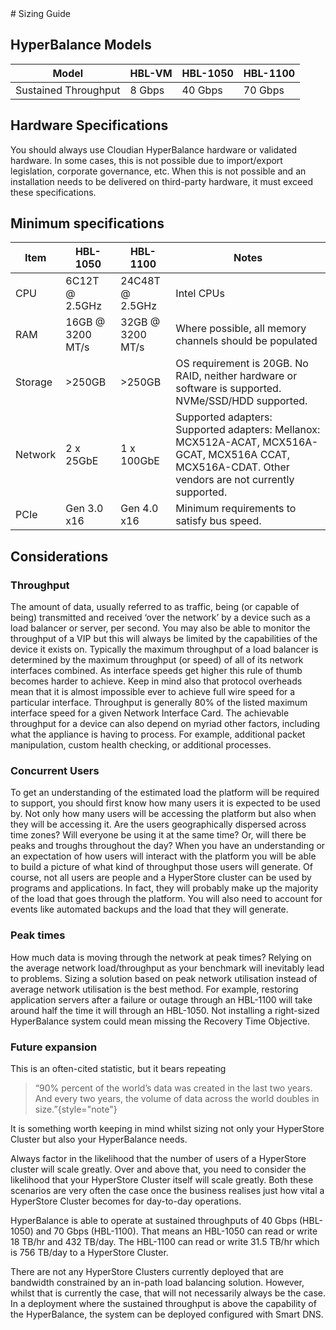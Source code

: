 <show-structure for="chapter,procedure" depth="2"/>
# Sizing Guide

## HyperBalance Models

| Model                | HBL-VM | HBL-1050 | HBL-1100 |
|----------------------|--------|----------|----------|
| Sustained Throughput | 8 Gbps | 40 Gbps  | 70 Gbps  |

## Hardware Specifications

You should always use Cloudian HyperBalance hardware or validated hardware. In some cases, this is not possible due to
import/export legislation, corporate governance, etc. When this is not possible and an installation needs to be
delivered on third-party hardware, it must exceed these specifications.

## Minimum specifications

| Item    | HBL-1050         | HBL-1100         | Notes                                                                                                                                                |
|---------|------------------|------------------|------------------------------------------------------------------------------------------------------------------------------------------------------|
| CPU     | 6C12T @ 2.5GHz   | 24C48T @ 2.5GHz  | Intel CPUs                                                                                                                                           |
| RAM     | 16GB @ 3200 MT/s | 32GB @ 3200 MT/s | Where possible, all memory channels should be populated                                                                                              |
| Storage | >250GB           | >250GB           | OS requirement is 20GB. No RAID, neither hardware or software is supported. NVMe/SSD/HDD supported.                                                  |
| Network | 2 x 25GbE        | 1 x 100GbE       | Supported adapters: Supported adapters: Mellanox: MCX512A-ACAT, MCX516A-GCAT, MCX516A CCAT, MCX516A-CDAT. Other vendors are not currently supported. |
| PCIe    | Gen 3.0 x16      | Gen 4.0 x16      | Minimum requirements to satisfy bus speed.                                                                                                           |


## Considerations

### Throughput

The amount of data, usually referred to as traffic, being (or capable of being) transmitted and received ‘over the
network’ by a device such as a load balancer or server, per second. You may also be able to monitor the throughput of a
VIP but this will always be limited by the capabilities of the device it exists on. Typically the maximum throughput of
a load balancer is determined by the maximum throughput (or speed) of all of its network interfaces combined. As
interface speeds get higher this rule of thumb becomes harder to achieve. Keep in mind also that protocol overheads mean
that it is almost impossible ever to achieve full wire speed for a particular interface. Throughput is generally 80% of
the listed maximum interface speed for a given Network Interface Card.
The achievable throughput for a device can also depend on myriad other factors, including what the appliance is having
to process. For example, additional packet manipulation, custom health checking, or additional processes.

### Concurrent Users

To get an understanding of the estimated load the platform will be required to support, you should first know how many
users it is expected to be used by. Not only how many users will be accessing the platform but also when they will be
accessing it. Are the users geographically dispersed across time zones? Will everyone be using it at the same time? Or,
will there be peaks and troughs throughout the day? When you have an understanding or an expectation of how users will
interact with the platform you will be able to build a picture of what kind of throughput those users will generate.
Of course, not all users are people and a HyperStore cluster can be used by programs and applications. In fact, they
will probably make up the majority of the load that goes through the platform. You will also need to account for events
like automated backups and the load that they will generate.

### Peak times

How much data is moving through the network at peak times? Relying on the average network load/throughput as your
benchmark will inevitably lead to problems. Sizing a solution based on peak network utilisation instead of average
network utilisation is the best method. For example, restoring application servers after a failure or outage through an
HBL-1100 will take around half the time it will through an HBL-1050. Not installing a right-sized HyperBalance system
could mean missing the Recovery Time Objective.

### Future expansion
This is an often-cited statistic, but it bears repeating

> “90% percent of the world’s data was created in the last two years. And every two years, the volume of data across the
world doubles in size.”{style="note"}

It is something worth keeping in mind whilst sizing not only your HyperStore Cluster but also your HyperBalance needs.

Always factor in the likelihood that the number of users of a HyperStore cluster will scale greatly. Over and above
that, you need to consider the likelihood that your HyperStore Cluster itself will scale greatly. Both these scenarios
are very often the case once the business realises just how vital a HyperStore Cluster becomes for day-to-day
operations.

HyperBalance is able to operate at sustained throughputs of 40 Gbps (HBL-1050) and 70 Gbps (HBL-1100). That means an
HBL-1050 can read or write 18 TB/hr and 432 TB/day. The HBL-1100 can read or write 31.5 TB/hr which is 756 TB/day to a
HyperStore Cluster.

There are not any HyperStore Clusters currently deployed that are bandwidth constrained by an in-path load balancing
solution. However, whilst that is currently the case, that will not necessarily always be the case. In a deployment
where the sustained throughput is above the capability of the HyperBalance, the system can be deployed configured with
Smart DNS.